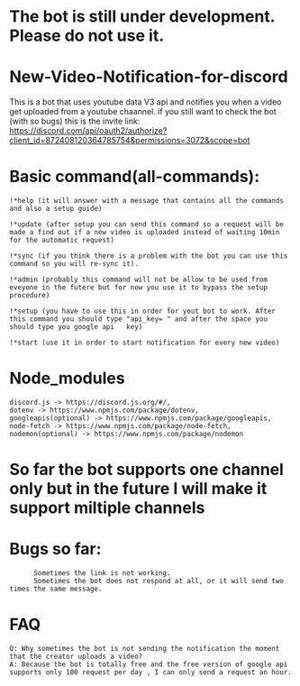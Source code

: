 # The bot is still under development. Please do not use it.

# New-Video-Notification-for-discord
This is a bot that uses youtube data V3 api and notifies you when a video get uploaded from a youtube chaannel.
if you still want to check the bot (with so bugs) this is the invite link: https://discord.com/api/oauth2/authorize?client_id=872408120364785754&permissions=3072&scope=bot

# Basic command(all-commands):
    !*help (it will answer with a message that contains all the commands and also a setup guide)
    
    !*update (after setup you can send this command so a request will be made a find out if a new video is uploaded instead of waiting 10min for the automatic request)
    
    !*sync (if you think there is a problem with the bot you can use this command so you will re-sync it).
    
    !*admin (probably this command will not be allow to be used from eveyone in the futere but for now you use it to bypass the setup procedure)
    
    !*setup (you have to use this in order for yout bot to work. After this command you should type "api_key= " and after the space you should type you google api   key)
    
    !*start (use it in order to start notification for every new video)

# Node_modules

    discord.js -> https://discord.js.org/#/,
    dotenv -> https://www.npmjs.com/package/dotenv,
    googleapis(optional) -> https://www.npmjs.com/package/googleapis,
    node-fetch -> https://www.npmjs.com/package/node-fetch,
    nodemon(optional) -> https://www.npmjs.com/package/nodemon

# So far the bot supports one channel only but in the future I will make it support miltiple channels

# Bugs so far:
          Sometimes the link is not working.
          Sometimes the bot does not respond at all, or it will send two times the same message.
       
# FAQ
    Q: Why sometimes the bot is not sending the notification the moment that the creator uploads a video?
    A: Because the bot is totally free and the free version of google api supports only 100 request per day , I can only send a request an hour.
